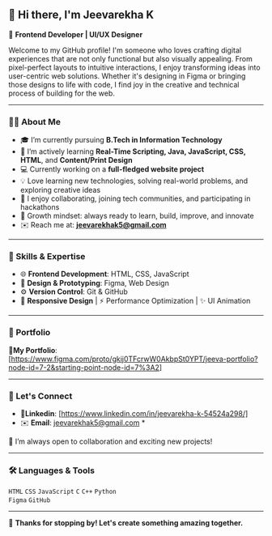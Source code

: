 ## 👋 Hi there, I'm Jeevarekha K

🎨 **Frontend Developer | UI/UX Designer**

Welcome to my GitHub profile! I'm someone who loves crafting digital experiences that are not only functional but also visually appealing. From pixel-perfect layouts to intuitive interactions, I enjoy transforming ideas into user-centric web solutions. Whether it's designing in Figma or bringing those designs to life with code, I find joy in the creative and technical process of building for the web.

---

### 🙋‍♀️ About Me
- 🎓 I’m currently pursuing **B.Tech in Information Technology**
- 🌱 I’m actively learning **Real-Time Scripting, Java, JavaScript, CSS, HTML**, and **Content/Print Design**
- 💻 Currently working on a **full-fledged website project**
- 💡 Love learning new technologies, solving real-world problems, and exploring creative ideas
- 🤝 I enjoy collaborating, joining tech communities, and participating in hackathons
- 🚀 Growth mindset: always ready to learn, build, improve, and innovate
- ✉️ Reach me at: **jeevarekhak5@gmail.com**

---

### 🚀 Skills & Expertise
- 🌐 **Frontend Development**: HTML, CSS, JavaScript  
- 🎨 **Design & Prototyping**: Figma, Web Design  
- ⚙️ **Version Control**: Git & GitHub  
- 📱 **Responsive Design** | ⚡ Performance Optimization | ✨ UI Animation  

---

### 💼 Portfolio
🔗**My Portfolio**: [https://www.figma.com/proto/gkij0TFcrwW0AkbpSt0YPT/jeeva-portfolio?node-id=7-2&starting-point-node-id=7%3A2]

---

### 🔗 Let's Connect
- 📌**Linkedin**: [https://www.linkedin.com/in/jeevarekha-k-54524a298/]
- ✉️ **Email**: jeevarekhak5@gmail.com *

💬 I’m always open to collaboration and exciting new projects!

---

### 🛠️ Languages & Tools
`HTML` `CSS` `JavaScript`  `C` `C++` `Python`  
`Figma` `GitHub`

---

🌟 **Thanks for stopping by! Let's create something amazing together.**

